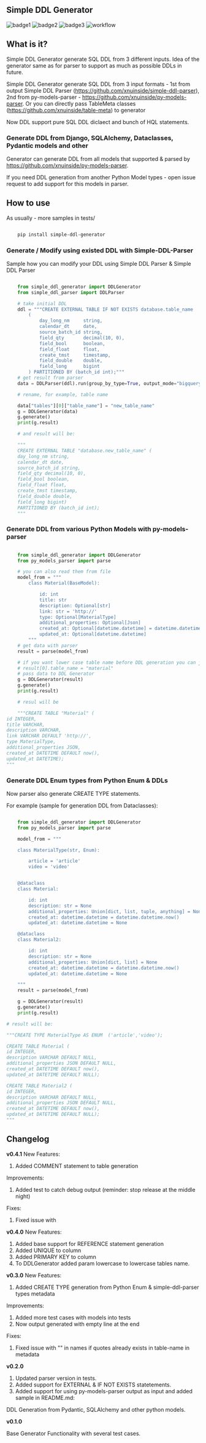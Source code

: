 ## Simple DDL Generator

![badge1](https://img.shields.io/pypi/v/simple-ddl-generator) ![badge2](https://img.shields.io/pypi/l/simple-ddl-generator) ![badge3](https://img.shields.io/pypi/pyversions/simple-ddl-generator) ![workflow](https://github.com/xnuinside/simple-ddl-generator/actions/workflows/main.yml/badge.svg)

## What is it?

Simple DDL Generator generate SQL DDL from 3 different inputs. Idea of the generator same as for parser to support as much as possible DDLs in future.

Simple DDL Generator generate SQL DDL from 3 input formats - 1st from output Simple DDL Parser (https://github.com/xnuinside/simple-ddl-parser), 2nd from py-models-parser - https://github.com/xnuinside/py-models-parser. Or you can directly pass TableMeta classes (https://github.com/xnuinside/table-meta) to generator

Now DDL support pure SQL DDL diclaect and bunch of HQL statements.

### Generate DDL from Django, SQLAlchemy, Dataclasses, Pydantic models and other

Generator can generate DDL from all models that supported & parsed by https://github.com/xnuinside/py-models-parser.

If you need DDL generation from another Python Model types - open issue request to add support for this models in parser. 


## How to use

As usually - more samples in tests/ 

```bash

    pip install simple-ddl-generator

```

### Generate / Modify using existed DDL with Simple-DDL-Parser


Sample how you can modify your DDL using Simple DDL Parser & Simple DDL Parser

```python

    from simple_ddl_generator import DDLGenerator
    from simple_ddl_parser import DDLParser

    # take initial DDL
    ddl = """CREATE EXTERNAL TABLE IF NOT EXISTS database.table_name
        (
            day_long_nm     string,
            calendar_dt     date,
            source_batch_id string,
            field_qty       decimal(10, 0),
            field_bool      boolean,
            field_float     float,
            create_tmst     timestamp,
            field_double    double,
            field_long      bigint
        ) PARTITIONED BY (batch_id int);"""
    # get result from parser
    data = DDLParser(ddl).run(group_by_type=True, output_mode="bigquery")

    # rename, for example, table name

    data["tables"][0]["table_name"] = "new_table_name"
    g = DDLGenerator(data)
    g.generate()
    print(g.result)

    # and result will be:

    """
    CREATE EXTERNAL TABLE "database.new_table_name" (
    day_long_nm string,
    calendar_dt date,
    source_batch_id string,
    field_qty decimal(10, 0),
    field_bool boolean,
    field_float float,
    create_tmst timestamp,
    field_double double,
    field_long bigint)
    PARTITIONED BY (batch_id int);
    """

```

### Generate DDL from various Python Models with py-models-parser

```python

    from simple_ddl_generator import DDLGenerator
    from py_models_parser import parse

    # you can also read them from file
    model_from = """
        class Material(BaseModel):

            id: int
            title: str
            description: Optional[str]
            link: str = 'http://'
            type: Optional[MaterialType]
            additional_properties: Optional[Json]
            created_at: Optional[datetime.datetime] = datetime.datetime.now()
            updated_at: Optional[datetime.datetime]
        """
    # get data with parser
    result = parse(model_from)

    # if you want lower case table name before DDL generation you can just change in the result metadata, like this:
    # result[0].table_name = "material"
    # pass data to DDL Generator
    g = DDLGenerator(result)
    g.generate()
    print(g.result)  

    # resul will be

    """CREATE TABLE "Material" (
id INTEGER,
title VARCHAR,
description VARCHAR,
link VARCHAR DEFAULT 'http://',
type MaterialType,
additional_properties JSON,
created_at DATETIME DEFAULT now(),
updated_at DATETIME);
"""

```

### Generate DDL Enum types from Python Enum & DDLs

Now parser also generate CREATE TYPE statements.

For example (sample for generation DDL from Dataclasses):

```python

    from simple_ddl_generator import DDLGenerator
    from py_models_parser import parse

    model_from = """

    class MaterialType(str, Enum):

        article = 'article'
        video = 'video'


    @dataclass
    class Material:

        id: int
        description: str = None
        additional_properties: Union[dict, list, tuple, anything] = None
        created_at: datetime.datetime = datetime.datetime.now()
        updated_at: datetime.datetime = None

    @dataclass
    class Material2:

        id: int
        description: str = None
        additional_properties: Union[dict, list] = None
        created_at: datetime.datetime = datetime.datetime.now()
        updated_at: datetime.datetime = None

    """
    result = parse(model_from)

    g = DDLGenerator(result)
    g.generate()
    print(g.result)

# result will be:

"""CREATE TYPE MaterialType AS ENUM  ('article','video');

CREATE TABLE Material (
id INTEGER,
description VARCHAR DEFAULT NULL,
additional_properties JSON DEFAULT NULL,
created_at DATETIME DEFAULT now(),
updated_at DATETIME DEFAULT NULL);

CREATE TABLE Material2 (
id INTEGER,
description VARCHAR DEFAULT NULL,
additional_properties JSON DEFAULT NULL,
created_at DATETIME DEFAULT now(),
updated_at DATETIME DEFAULT NULL);
"""
```


## Changelog
**v0.4.1**
New Features:
1. Added COMMENT statement to table generation

Improvements:
1. Added test to catch debug output (reminder: stop release at the middle night)

Fixes:
1. Fixed issue with 

**v0.4.0**
New Features:
1. Added base support for REFERENCE statement generation
2. Added UNIQUE to column
3. Added PRIMARY KEY to column
3. To DDLGenerator added param lowercase to lowercase tables name.


**v0.3.0**
New Features:
1. Added CREATE TYPE generation from Python Enum & simple-ddl-parser types metadata

Improvements:
1. Added more test cases with models into tests
2. Now output generated with empty line at the end

Fixes:

1. Fixed issue with "" in names if quotes already exists in table-name in metadata

**v0.2.0**

1. Updated parser version in tests.
2. Added support for EXTERNAL & IF NOT EXISTS statetements.
3. Added support for using py-models-parser output as input and added sample in README.md:

DDL Generation from Pydantic, SQLAlchemy and other python models.

**v0.1.0**

Base Generator Functionality with several test cases.
